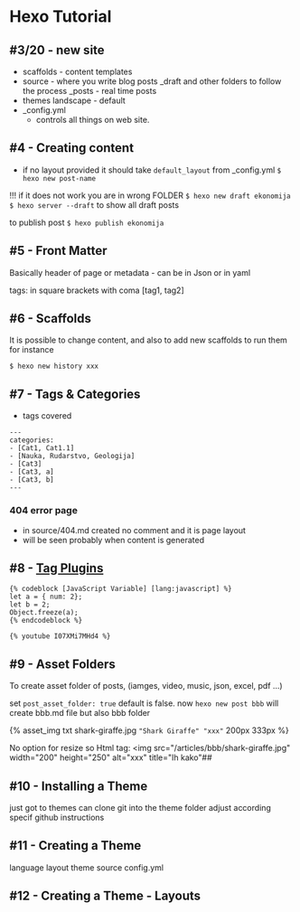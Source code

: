 # Hexo Tutorial 

## #3/20 - new site
- scaffolds - content templates
- source - where you write blog posts 
    _draft and other folders to follow the process
    _posts - real time posts 
- themes
    landscape - default 
- _config.yml
    - controls all things on web site.

## #4 - Creating content
- if no layout provided it should take `default_layout` from _config.yml
```$ hexo new post-name```

!!! if it does not work you are in wrong FOLDER
```$ hexo new draft ekonomija```
```$ hexo server --draft``` to show all draft posts 

to publish post ```$ hexo publish ekonomija```

## #5 - Front Matter
Basically header of page or metadata - can be in Json or in yaml 

tags: in square brackets with coma [tag1, tag2]

## #6 - Scaffolds 

It is possible to change content, and also to add new scaffolds 
to run them for instance 

```$ hexo new history xxx```

## #7 - Tags & Categories
- tags covered
```
---
categories:
- [Cat1, Cat1.1]
- [Nauka, Rudarstvo, Geologija]
- [Cat3]
- [Cat3, a]
- [Cat3, b]
---
```

### 404 error page 
- in source/404.md created no comment and it is page layout
- will be seen probably when content is generated

## #8 - [Tag Plugins](https://hexo.io/docs/tag-plugins)

```
{% codeblock [JavaScript Variable] [lang:javascript] %}
let a = { num: 2};
let b = 2;
Object.freeze(a);
{% endcodeblock %}

{% youtube I07XMi7MHd4 %}
```

## #9 - Asset Folders
To create asset folder of posts, (iamges, video, music, json, excel, pdf ...)

set ```post_asset_folder: true``` default is false.
now ```hexo new post bbb``` will create bbb.md file but also bbb folder

{% asset_img txt shark-giraffe.jpg `"Shark Giraffe" "xxx"` 200px 333px %}

No option for resize so Html tag:
<img src="/articles/bbb/shark-giraffe.jpg" width="200" height="250" alt="xxx" title="Ih kako"##

## #10 - Installing a Theme
just got to themes can clone git into the theme folder 
adjust according specif github instructions 

## #11 - Creating a Theme
language 
layout 
theme 
source
config.yml

## #12 - Creating a Theme - Layouts

